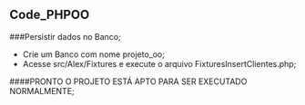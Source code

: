 ## Code_PHPOO

###Persistir dados no Banco;

- Crie um Banco com nome projeto_oo;
- Acesse src/Alex/Fixtures e execute o arquivo FixturesInsertClientes.php;

####PRONTO O PROJETO ESTÁ APTO PARA SER EXECUTADO NORMALMENTE;

